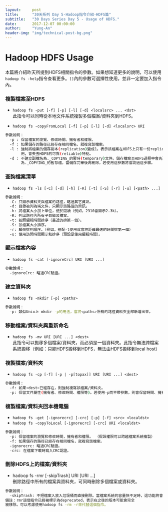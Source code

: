 ```yaml
---
layout:     post
title:      "30天系列 Day 5-Hadoop指令介紹-HDFS篇"
subtitle:   "30 Days Series Day 5 - Usage of HDFS."
date:       2017-12-07 00:00:00
author:     "Yung-An"
header-img: "img/technical-post-bg.png"
---
```


# Hadoop HDFS Usage

本篇將介紹昨天所提到HDFS相關指令的參數。如果想知道更多的說明，可以使用`hadoop fs -help`指令查看更多。`[]`內的參數可選擇性使用，並非一定要加入指令內。

### 複製檔案至HDFS

* `hadoop fs -put [-f] [-p] [-l] [-d] <localsrc> ... <dst>`    
此指令可以同時從本地文件系統複製多個檔案/資料夾到HDFS。

* `hadoop fs -copyFromLocal [-f] [-p] [-l] [-d] <localsrc> URI`
```bash
參數說明：
  -p : 保留檔案的瀏覽、修改時間、擁有者和權限。
  -f : 如果儲存的路徑已經存在相同檔名，就複寫該檔案。
  -l : 強制將檔案的儲存副本(replication)變成1。表示該檔案在HDFS上只有一份replication，非必要請勿使
       用，會失去HDFS的可靠(reliable)特點。
  -d : 不建立副檔名為._COPYING_的暫時(temporary)文件。儲存檔案至HDFS過程中會先建立一個副檔名
       為._COPYING_的暫存檔，當儲存完畢後再刪除，若使用這參數將會跳過這步驟。
```

### 查詢檔案清單

* `hadoop fs -ls [-C] [-d] [-h] [-R] [-t] [-S] [-r] [-u] [<path> ...]`
```bash
參數說明：
  -C: 只顯示資料夾與檔案的路徑，略過其它資訊。
  -d: 目錄被列為純文件，只顯示該路徑的資訊。
  -h: 將檔案大小加上單位，便於閱讀（例如，2310會顯示2.3k）。
  -R: 列出路徑內所有子目錄及檔案。
  -t: 按照編輯時間排序（最近的排第一個）。
  -S: 按檔案大小排序。
  -r: 顛倒排列順序。（例如，搭配-t使用就會將距離最遠的時間排第一個）
  -u: 使用訪問時間顯示和排序（預設是使用編輯時間）。
```

### 顯示檔案內容

* `hadoop fs -cat [-ignoreCrc] URI [URI ...]`
```bash
參數說明：
  -ignoreCrc: 略過CRC驗證。
```

### 建立資料夾

* `hadoop fs -mkdir [-p] <paths>`
```bash
參數說明：
  -p: 類似Unix上 mkdir -p的用法，會將<paths>所有的路徑資料夾全部新增出來。
```

### 移動檔案/資料夾與重新命名

* `hadoop fs -mv URI [URI ...] <dest>`    
此指令可以搬移多個檔案/資料夾，而<dest>必須是一個資料夾。此指令無法跨檔案系統搬移（例如：只能HDFS搬移到HDFS，無法由HDFS搬移到local host）

### 複製檔案/資料夾

* `hadoop fs -cp [-f] [-p | -p[topax]] URI [URI ...] <dest>`
```bash
參數說明：
  -f: 如果<dest>已經存在，則強制複寫該檔案/資料夾。
  -p: 保留文件屬性(擁有者、修改時間、權限等)。若使用-p而不帶參數，則會保留時間、擁有者與權限。如果使用-pa則保留權限。
```

### 複製檔案/資料夾回本機電腦

* `hadoop fs -get [-ignorecrc] [-crc] [-p] [-f] <src> <localdst>`
* `hadoop fs -copyToLocal [-ignorecrc] [-crc] URI <localdst>`
```bash
參數說明：
  -p: 保留檔案的瀏覽和修改時間，擁有者和權限。 （假設權限可以跨越檔案系統複製）
  -f: 如果儲存的路徑已經存在相同檔名，就複寫該檔案。
  -ignorecrc: 略過CRC驗證。
  -crc: 在檔案下載時寫入CRC認證。
```

### 刪除HDFS上的檔案/資料夾

* hadoop fs -rmr [-skipTrash] URI [URI ...]    
刪除路徑中所有的檔案與資料夾，可同時刪除多個檔案或資料夾。
```bash
參數說明：
  -skipTrash: 不把檔案入放入垃圾桶而直接刪除。當檔案系統的容量快不足時，這功能將會非常實用。
備註：rmr這個指令已經被標示為deprecated，表示在之後的版本可能會完全
被移除。可以考慮使用hadoop fs -rm -r來代替這個指令。
```
